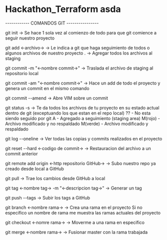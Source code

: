 # Hackathon_Terraform asda

------------ COMANDOS GIT ----------------

git init  -> Se hace 1 sola vez al comienzo de todo para que git comience a seguir nuestro proyecto

git add <-archivo->  -> Le indica a git que haga seguimiento de todos o algunos archivos de nuestro proyecto
						.  -> Agregar todos los archivos al staging

git commit -m "<-nombre commit->" -> Traslada el archivo de staging al repositorio local

git commit -am "<-nombre commit->"  -> Hace un add de todo el proyecto y genera un commit en el mismo comando

git commit --amend  -> Abre VIM sobre un commit

git status -s  -> Te da todos los archivos de tu proyecto en su estado actual dentro de git (exceptuando los que estan en el repo local)
					?? - No esta siendo seguido por git
					A  - Agregado a seguimiento (staging area)
					M(rojo)  - Archivo modificado y no respaldado
					M(verde) - Archivo modificado y respaldado

git log --oneline  -> Ver todas las copias y commits realizados en el proyecto

git reset --hard <-codigo de commit-> -> Restauracion del archivo a un commit anterior

git remote add origin <-http repositorio GitHub->  -> Subo nuestro repo ya creado desde local a GitHub

git pull  -> Trae los cambios desde GitHub a local

git tag <-nombre tag-> -m "<-descripcion tag->"  -> Generar un tag 

git push --tags  -> Subir los tags a GitHub

git branch <-nombre rama->  -> Crea una rama en el proyecto
								Si no especifico un nombre de rama me muestra las ramas actuales del proyecto

git checkout <-nomre rama->  -> Moverme a una rama en especifico

git merge <-nombre rama->  -> Fusionar master con la rama trabajada
